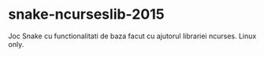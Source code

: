 # snake-ncurseslib-2015
Joc Snake cu functionalitati de baza facut cu ajutorul librariei ncurses. Linux only.
